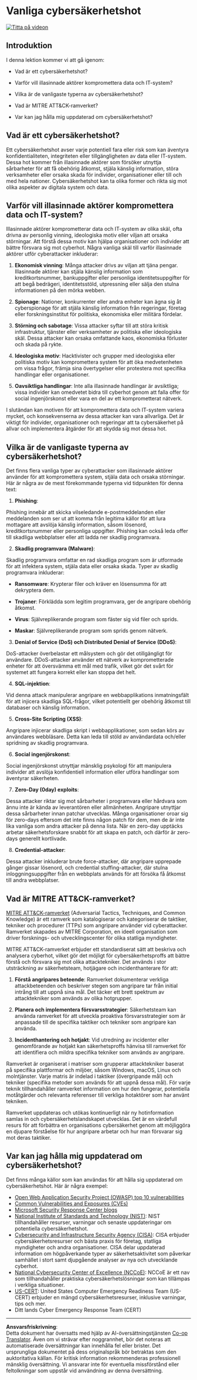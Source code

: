 <!--
CO_OP_TRANSLATOR_METADATA:
{
  "original_hash": "6fc3030323139d7134a4ca9d03eccac9",
  "translation_date": "2025-09-03T23:24:40+00:00",
  "source_file": "1.2 Common cybersecurity threats.md",
  "language_code": "sv"
}
-->
# Vanliga cybersäkerhetshot

[![Titta på videon](../../translated_images/1-2_placeholder.91c258c2aa62b8311021bd500ae7a6e388475afa8819f88b3944c240444d41b3.sv.png)](https://learn-video.azurefd.net/vod/player?id=12bdcffa-12b7-44ef-b44d-882602ca7a38)

## Introduktion

I denna lektion kommer vi att gå igenom:

- Vad är ett cybersäkerhetshot?

- Varför vill illasinnade aktörer kompromettera data och IT-system?

- Vilka är de vanligaste typerna av cybersäkerhetshot?

- Vad är MITRE ATT&CK-ramverket?

- Var kan jag hålla mig uppdaterad om cybersäkerhetshot?

## Vad är ett cybersäkerhetshot?

Ett cybersäkerhetshot avser varje potentiell fara eller risk som kan äventyra konfidentialiteten, integriteten eller tillgängligheten av data eller IT-system. Dessa hot kommer från illasinnade aktörer som försöker utnyttja sårbarheter för att få obehörig åtkomst, stjäla känslig information, störa verksamheter eller orsaka skada för individer, organisationer eller till och med hela nationer. Cybersäkerhetshot kan ta olika former och rikta sig mot olika aspekter av digitala system och data.

## Varför vill illasinnade aktörer kompromettera data och IT-system?

Illasinnade aktörer komprometterar data och IT-system av olika skäl, ofta drivna av personlig vinning, ideologiska motiv eller viljan att orsaka störningar. Att förstå dessa motiv kan hjälpa organisationer och individer att bättre försvara sig mot cyberhot. Några vanliga skäl till varför illasinnade aktörer utför cyberattacker inkluderar:

1. **Ekonomisk vinning**: Många attacker drivs av viljan att tjäna pengar. Illasinnade aktörer kan stjäla känslig information som kreditkortsnummer, bankuppgifter eller personliga identitetsuppgifter för att begå bedrägeri, identitetsstöld, utpressning eller sälja den stulna informationen på den mörka webben.

2. **Spionage**: Nationer, konkurrenter eller andra enheter kan ägna sig åt cyberspionage för att stjäla känslig information från regeringar, företag eller forskningsinstitut för politiska, ekonomiska eller militära fördelar.

3. **Störning och sabotage**: Vissa attacker syftar till att störa kritisk infrastruktur, tjänster eller verksamheter av politiska eller ideologiska skäl. Dessa attacker kan orsaka omfattande kaos, ekonomiska förluster och skada på rykte.

4. **Ideologiska motiv**: Hacktivister och grupper med ideologiska eller politiska motiv kan kompromettera system för att öka medvetenheten om vissa frågor, främja sina övertygelser eller protestera mot specifika handlingar eller organisationer.

5. **Oavsiktliga handlingar**: Inte alla illasinnade handlingar är avsiktliga; vissa individer kan omedvetet bidra till cyberhot genom att falla offer för social ingenjörskonst eller vara en del av ett komprometterat nätverk.

I slutändan kan motiven för att kompromettera data och IT-system variera mycket, och konsekvenserna av dessa attacker kan vara allvarliga. Det är viktigt för individer, organisationer och regeringar att ta cybersäkerhet på allvar och implementera åtgärder för att skydda sig mot dessa hot.

## Vilka är de vanligaste typerna av cybersäkerhetshot?

Det finns flera vanliga typer av cyberattacker som illasinnade aktörer använder för att kompromettera system, stjäla data och orsaka störningar. Här är några av de mest förekommande typerna vid tidpunkten för denna text:

1. **Phishing**:

Phishing innebär att skicka vilseledande e-postmeddelanden eller meddelanden som ser ut att komma från legitima källor för att lura mottagare att avslöja känslig information, såsom lösenord, kreditkortsnummer eller personliga uppgifter. Phishing kan också leda offer till skadliga webbplatser eller att ladda ner skadlig programvara.

2. **Skadlig programvara (Malware)**:

Skadlig programvara omfattar en rad skadliga program som är utformade för att infektera system, stjäla data eller orsaka skada. Typer av skadlig programvara inkluderar:

- **Ransomware**: Krypterar filer och kräver en lösensumma för att dekryptera dem.

- **Trojaner**: Förklädda som legitim programvara, ger de angripare obehörig åtkomst.

- **Virus**: Självreplikerande program som fäster sig vid filer och sprids.

- **Maskar**: Självreplikerande program som sprids genom nätverk.

3. **Denial of Service (DoS) och Distributed Denial of Service (DDoS)**:

DoS-attacker överbelastar ett målsystem och gör det otillgängligt för användare. DDoS-attacker använder ett nätverk av komprometterade enheter för att översvämma ett mål med trafik, vilket gör det svårt för systemet att fungera korrekt eller kan stoppa det helt.

4. **SQL-injektion**:

Vid denna attack manipulerar angripare en webbapplikations inmatningsfält för att injicera skadliga SQL-frågor, vilket potentiellt ger obehörig åtkomst till databaser och känslig information.

5. **Cross-Site Scripting (XSS)**:

Angripare injicerar skadliga skript i webbapplikationer, som sedan körs av användares webbläsare. Detta kan leda till stöld av användardata och/eller spridning av skadlig programvara.

6. **Social ingenjörskonst**:

Social ingenjörskonst utnyttjar mänsklig psykologi för att manipulera individer att avslöja konfidentiell information eller utföra handlingar som äventyrar säkerheten.

7. **Zero-Day (0day) exploits**:

Dessa attacker riktar sig mot sårbarheter i programvara eller hårdvara som ännu inte är kända av leverantören eller allmänheten. Angripare utnyttjar dessa sårbarheter innan patchar utvecklas. Många organisationer oroar sig för zero-days eftersom det inte finns någon patch för dem, men de är inte lika vanliga som andra attacker på denna lista. När en zero-day upptäcks arbetar säkerhetsforskare snabbt för att skapa en patch, och därför är zero-days generellt kortlivade.

8. **Credential-attacker**:

Dessa attacker inkluderar brute force-attacker, där angripare upprepade gånger gissar lösenord, och credential stuffing-attacker, där stulna inloggningsuppgifter från en webbplats används för att försöka få åtkomst till andra webbplatser.

## Vad är MITRE ATT&CK-ramverket?

[MITRE ATT&CK-ramverket](https://attack.mitre.org/) (Adversarial Tactics, Techniques, and Common Knowledge) är ett ramverk som katalogiserar och kategoriserar de taktiker, tekniker och procedurer (TTPs) som angripare använder vid cyberattacker. Ramverket skapades av MITRE Corporation, en ideell organisation som driver forsknings- och utvecklingscenter för olika statliga myndigheter.

MITRE ATT&CK-ramverket erbjuder ett standardiserat sätt att beskriva och analysera cyberhot, vilket gör det möjligt för cybersäkerhetsproffs att bättre förstå och försvara sig mot olika attacktekniker. Det används i stor utsträckning av säkerhetsteam, hotjägare och incidenthanterare för att:

1. **Förstå angripares beteende**: Ramverket dokumenterar verkliga attackbeteenden och beskriver stegen som angripare tar från initial intrång till att uppnå sina mål. Det täcker ett brett spektrum av attacktekniker som används av olika hotgrupper.

2. **Planera och implementera försvarsstrategier**: Säkerhetsteam kan använda ramverket för att utveckla proaktiva försvarsstrategier som är anpassade till de specifika taktiker och tekniker som angripare kan använda.

3. **Incidenthantering och hotjakt**: Vid utredning av incidenter eller genomförande av hotjakt kan säkerhetsproffs hänvisa till ramverket för att identifiera och mildra specifika tekniker som används av angripare.

Ramverket är organiserat i matriser som grupperar attacktekniker baserat på specifika plattformar och miljöer, såsom Windows, macOS, Linux och molntjänster. Varje matris är indelad i taktiker (övergripande mål) och tekniker (specifika metoder som används för att uppnå dessa mål). För varje teknik tillhandahåller ramverket information om hur den fungerar, potentiella motåtgärder och relevanta referenser till verkliga hotaktörer som har använt tekniken.

Ramverket uppdateras och utökas kontinuerligt när ny hotinformation samlas in och cybersäkerhetslandskapet utvecklas. Det är en värdefull resurs för att förbättra en organisations cybersäkerhet genom att möjliggöra en djupare förståelse för hur angripare arbetar och hur man försvarar sig mot deras taktiker.

## Var kan jag hålla mig uppdaterad om cybersäkerhetshot?

Det finns många källor som kan användas för att hålla sig uppdaterad om cybersäkerhetshot. Här är några exempel:

- [Open Web Application Security Project (OWASP) top 10 vulnerabilities](https://owasp.org/Top10/)
- [Common Vulnerabilities and Exposures (CVEs)](https://www.bing.com/ck/a?!&&p=53df6007f017bca2JmltdHM9MTY5MjU3NjAwMCZpZ3VpZD0zYmY4N2RiYS1jYWI1LTYwMDgtMWY1YS02ZmYyY2JjNjYxZWUmaW5zaWQ9NTc2OQ&ptn=3&hsh=3&fclid=3bf87dba-cab5-6008-1f5a-6ff2cbc661ee&psq=cve&u=a1aHR0cHM6Ly9iaW5nLmNvbS9hbGluay9saW5rP3VybD1odHRwcyUzYSUyZiUyZmN2ZS5taXRyZS5vcmclMmYmc291cmNlPXNlcnAtcnImaD1BZXN4S0VBWTNnbGhNZEFpd3daMlNSZkZQNTlrODhIUnYxRUtlSkY1RTk0JTNkJnA9a2NvZmZjaWFsd2Vic2l0ZQ&ntb=1 "Common Vulnerabilities and Exposures")
- [Microsoft Security Response Center blogs](https://msrc.microsoft.com/blog/)
- [National Institute of Standards and Technology (NIST)](https://www.dhs.gov/topics/cybersecurity): NIST tillhandahåller resurser, varningar och senaste uppdateringar om potentiella cybersäkerhetshot.
- [Cybersecurity and Infrastructure Security Agency (CISA)](https://www.cisa.gov/resources-tools/resources/free-cybersecurity-services-and-tools): CISA erbjuder cybersäkerhetsresurser och bästa praxis för företag, statliga myndigheter och andra organisationer. CISA delar uppdaterad information om högpåverkande typer av säkerhetsaktivitet som påverkar samhället i stort samt djupgående analyser av nya och utvecklande cyberhot.
- [National Cybersecurity Center of Excellence (NCCoE)](https://www.dhs.gov/topics/cybersecurity): NCCoE är ett nav som tillhandahåller praktiska cybersäkerhetslösningar som kan tillämpas i verkliga situationer.
- [US-CERT](https://www.cisa.gov/resources-tools/resources/free-cybersecurity-services-and-tools): United States Computer Emergency Readiness Team (US-CERT) erbjuder en mängd cybersäkerhetsresurser, inklusive varningar, tips och mer.
- Ditt lands Cyber Emergency Response Team (CERT)

---

**Ansvarsfriskrivning**:  
Detta dokument har översatts med hjälp av AI-översättningstjänsten [Co-op Translator](https://github.com/Azure/co-op-translator). Även om vi strävar efter noggrannhet, bör det noteras att automatiserade översättningar kan innehålla fel eller brister. Det ursprungliga dokumentet på dess originalspråk bör betraktas som den auktoritativa källan. För kritisk information rekommenderas professionell mänsklig översättning. Vi ansvarar inte för eventuella missförstånd eller feltolkningar som uppstår vid användning av denna översättning.